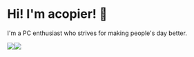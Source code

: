 # Hi! I'm acopier! 👋

I'm a PC enthusiast who strives for making people's day better.

<table>
    <tr>
        <img src="https://github-readme-stats.vercel.app/api?username=acopier&show_icons=true&row=3&column=4&no-bg=true&theme=gruvbox" />
    </tr>
    <tr>
        <img src="https://github-readme-stats.vercel.app/api/top-langs/?username=acopier" />
    </tr>
</table>

<!---
acopier/acopier is a ✨ special ✨ repository because its `README.md` (this file) appears on your GitHub profile.
You can click the Preview link to take a look at your changes.
--->
